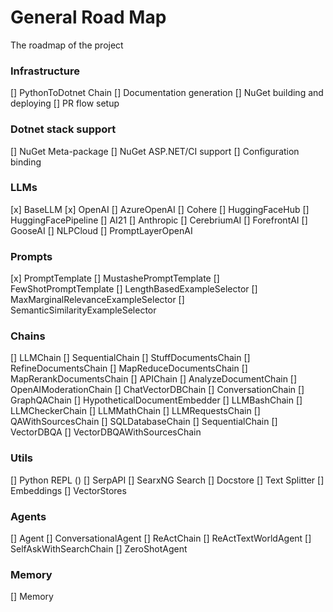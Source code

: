 # General Road Map
The roadmap of the project

### Infrastructure
[] PythonToDotnet Chain
[] Documentation generation 
[] NuGet building and deploying
[] PR flow setup

### Dotnet stack support
[] NuGet Meta-package
[] NuGet ASP.NET/CI support
[] Configuration binding

### LLMs
[x] BaseLLM
[x] OpenAI
[] AzureOpenAI
[] Cohere
[] HuggingFaceHub
[] HuggingFacePipeline
[] AI21
[] Anthropic
[] CerebriumAI
[] ForefrontAI
[] GooseAI
[] NLPCloud
[] PromptLayerOpenAI

### Prompts
[x] PromptTemplate
[] MustashePromptTemplate
[] FewShotPromptTemplate
[] LengthBasedExampleSelector
[] MaxMarginalRelevanceExampleSelector
[] SemanticSimilarityExampleSelector

### Chains
[] LLMChain
[] SequentialChain
[] StuffDocumentsChain
[] RefineDocumentsChain
[] MapReduceDocumentsChain
[] MapRerankDocumentsChain
[] APIChain
[] AnalyzeDocumentChain
[] OpenAIModerationChain
[] ChatVectorDBChain
[] ConversationChain
[] GraphQAChain
[] HypotheticalDocumentEmbedder
[] LLMBashChain
[] LLMCheckerChain
[] LLMMathChain
[] LLMRequestsChain
[] QAWithSourcesChain
[] SQLDatabaseChain
[] SequentialChain
[] VectorDBQA
[] VectorDBQAWithSourcesChain

### Utils
[] Python REPL ()
[] SerpAPI
[] SearxNG Search
[] Docstore
[] Text Splitter
[] Embeddings
[] VectorStores

### Agents
[] Agent
[] ConversationalAgent
[] ReActChain
[] ReActTextWorldAgent
[] SelfAskWithSearchChain
[] ZeroShotAgent

### Memory
[] Memory